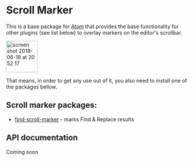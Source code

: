 # Scroll Marker

This is a base package for [Atom](https://atom.io/) that provides the base functionality for other plugins (see list below) to overlay markers on the editor's scrollbar.

<img width="86" alt="screen shot 2018-06-18 at 20 52 17" src="https://user-images.githubusercontent.com/11520795/41553150-91ad9a6c-7339-11e8-923a-b9b57343ce77.png">

That means, in order to get any use out of it, you also need to install one of the packages bellow.

## Scroll marker packages:

 - [find-scroll-marker](https://atom.io/packages/find-scroll-marker) - marks Find & Replace results

## API documentation

 Coming soon
